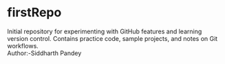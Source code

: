 # firstRepo
Initial repository for experimenting with GitHub features and learning version control. Contains practice code, sample projects, and notes on Git workflows.
<br>
Author:-Siddharth Pandey
